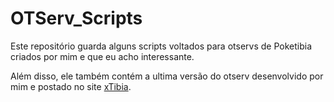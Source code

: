 # OTServ_Scripts
Este repositório guarda alguns scripts voltados para otservs de Poketibia criados por mim e que eu acho interessante.

Além disso, ele também contém a ultima versão do otserv desenvolvido por mim e postado no site [xTibia](http://www.xtibia.com/forum/portal/).
